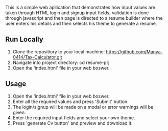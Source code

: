 This is a simple web apllication that demonstrates how input values are taken through HTML login and signup input fields, validation is done through javascript and
then page is directed to a resume builder where the user enters his details and then selects his theme to generate a resume.
## Run Locally
1. Clone the repositiory to your local machine: https://github.com/Manya-0414/Tax-Calculator.git
2. Navigate into project directory: cd resume-prj
3. Open the 'index.html' file in your web boswer.

## Usage
1. Open the 'index.html' file in your web boswer.
2. Enter all the required values and press 'Submit' button.
3. The login/signup will be made on a modal or error warnings will be given.
4. Enter the required input fields and select your own theme.
5. Press 'generate Cv button' and preview and download it.
